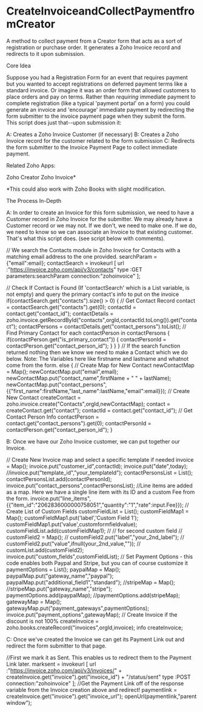 # CreateInvoiceandCollectPaymentfromCreator
A method to collect payment from a Creator form that acts as a sort of registration or purchase order. It generates a Zoho Invoice record and redirects to it upon submission.

Core Idea

Suppose you had a Registration Form for an event that requires payment but you wanted to accept registrations on deferred payment terms like a standard invoice. Or imagine it was an order form that allowed customers to place orders and pay on terms. Rather than *requiring* immediate payment to complete registration (like a typical 'payment portal' on a form) you could generate an invoice and 'encourage' immediate payment by redirecting the form submitter to the invoice payment page when they submit the form. This script does just that--upon submission it:

A: Creates a Zoho Invoice Customer (if necessary)
B: Creates a Zoho Invoice record for the customer related to the form submission
C: Redirects the form submitter to the Invoice Payment Page to collect immediate payment.

Related Zoho Apps:

Zoho Creator
Zoho Invoice*

*This could also work with Zoho Books with slight modification.

The Process In-Depth

A: In order to create an Invoice for this form submission, we need to have a Customer record in Zoho Invoice for the submitter. We may already have a Customer record or we may not. If we don't, we need to make one. If we do, we need to know so we can associate an Invoice to that existing customer. That's what this script does. (see script below with comments).

// We search the Contacts module in Zoho Invoice for Contacts with a matching email address to the one provided.
searchParam = {"email":email};
contactSearch = invokeurl
  [
	 url :"https://invoice.zoho.com/api/v3/contacts"
	 type :GET
	 parameters:searchParam
	 connection:"zohoinvoice"
  ];

// Check If Contact is Found (If 'contactSearch' which is a List variable, is not empty) and query the primary contact's info to put on the invoice
if(contactSearch.get("contacts").size() > 0)
		{
			// Get Contact Record
			contact = contactSearch.get("contacts").get(0);
			contactId = contact.get("contact_id");
			contactDetails = zoho.invoice.getRecordById("contacts",orgId,contactId.toLong()).get("contact");
			contactPersons = contactDetails.get("contact_persons").toList();
			// Find Primary Contact
			for each  contactPerson in contactPersons
			{
				if(contactPerson.get("is_primary_contact"))
				{
					contactPersonId = contactPerson.get("contact_person_id");
				}
			}
		}
 // If the search function returned nothing then we know we need to make a Contact which we do below. Note: The Variables here like firstname and lastname and whatnot come from the form.
 else
		{
			// Create Map for New Contact
			newContactMap = Map();
			newContactMap.put("email",email);
			newContactMap.put("contact_name",firstName + " " + lastName);
			newContactMap.put("contact_persons",{{"first_name":firstName,"last_name":lastName,"email":email}});
			// Create New Contact
			createContact = zoho.invoice.create("Contacts",orgId,newContactMap);
			contact = createContact.get("contact");
			contactId = contact.get("contact_id");
			// Get Contact Person Info
			contactPerson = contact.get("contact_persons").get(0);
			contactPersonId = contactPerson.get("contact_person_id");
		}

B: Once we have our Zoho Invoice customer, we can put together our Invoice. 

// Create New Invoice map and select a specific template if needed
		invoice = Map();
		invoice.put("customer_id",contactId);
		invoice.put("date",today);
		//invoice.put("template_id","your_templateId");
		contactPersonsList = List();
		contactPersonsList.add(contactPersonId);
		invoice.put("contact_persons",contactPersonsList);
    //Line items are added as a map. Here we have a single line item with its ID and a custom Fee from the form.
		invoice.put("line_items",{{"item_id":"2062836000000758051","quantity":"1","rate":input.Fee}});
		// Create List of Custom Fields
		customFieldList = List();
		customFieldMap1 = Map();
		customFieldMap1.put('label','Custom Field 1');
		customFieldMap1.put('value',customformfieldvalue);
		customFieldList.add(customFieldMap1);
		// // for second custom field
		// customField2 = Map();
		// customField2.put("label","your_2nd_label");
		// customField2.put("value",ifnull(your_2nd_value,""));
		// customList.add(customField2);
		invoice.put("custom_fields",customFieldList);
		// Set Payment Options - this code enables both Paypal and Stripe, but you can of course customize it
		paymentOptions = List();
		paypalMap = Map();
		paypalMap.put("gateway_name","paypal");
		paypalMap.put("additional_field1","standard");
		//stripeMap = Map();
		//stripeMap.put("gateway_name","stripe");
		paymentOptions.add(paypalMap);
		//paymentOptions.add(stripeMap);
		gatewayMap = Map();
		gatewayMap.put("payment_gateways",paymentOptions);
		invoice.put("payment_options",gatewayMap);
		// Create Invoice if the discount is not 100%
		createInvoice = zoho.books.createRecord("invoices",orgId,invoice);
		info createInvoice;

C: Once we've created the Invoice we can get its Payment Link out and redirect the form submitter to that page.

//First we mark it as Sent. This enables us to redirect them to the Payment Link later.
marksent = invokeurl
  [
	url :"https://invoice.zoho.com/api/v3/invoices/" + createInvoice.get("invoice").get("invoice_id") + "/status/sent"
	type :POST
	connection:"zohoinvoice"
  ];
//Get the Payment Link off of the response variable from the Invoice creation above and redirect!
paymentlink = createInvoice.get("invoice").get("invoice_url");
openUrl(paymentlink,"parent window");
